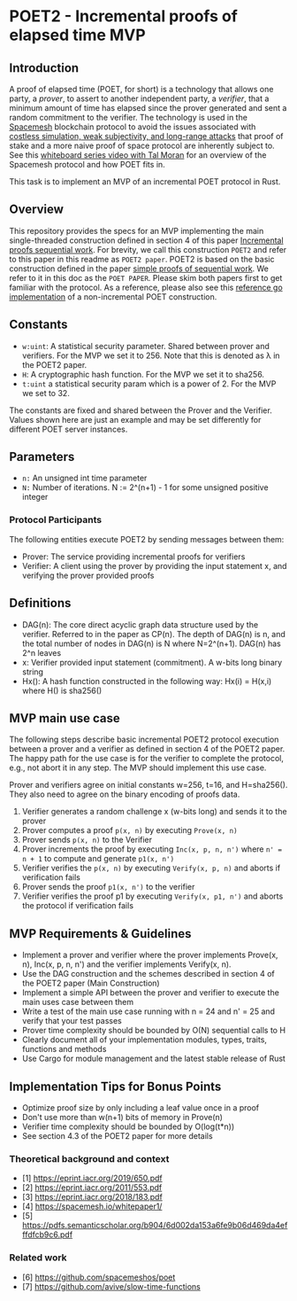 # POET2 - Incremental proofs of elapsed time MVP

## Introduction

A proof of elapsed time (POET, for short) is a technology that allows one party, a _prover_, to assert to another independent party, a _verifier_, that a minimum amount of time has elapsed since the prover generated and sent a random commitment to the verifier. The technology is used in the [Spacemesh](https://spacemesh.io) blockchain protocol to avoid the issues associated with [costless simulation, weak subjectivity, and long-range attacks](https://blog.positive.com/rewriting-history-a-brief-introduction-to-long-range-attacks-54e473acdba9) that proof of stake and a more naive proof of space protocol are inherently subject to. See this [whiteboard series video with Tal Moran](https://youtu.be/liNmlxrwrvI) for an overview of the Spacemesh protocol and how POET fits in.

This task is to implement an MVP of an incremental POET protocol in Rust.

## Overview
This repository provides the specs for an MVP implementing the main single-threaded construction defined in section 4 of this paper [Incremental proofs sequential work](https://eprint.iacr.org/2019/650). For brevity, we call this construction `POET2` and refer to this paper in this readme as `POET2 paper`. POET2 is based on the basic construction defined in the paper [simple proofs of sequential work](https://eprint.iacr.org/2018/183). We refer to it in this doc as the `POET PAPER`. Please skim both papers first to get familiar with the protocol. As a reference, please also see this [reference go implementation](https://github.com/spacemeshos/poet) of a non-incremental POET construction.

## Constants

- `w:uint`: A statistical security parameter. Shared between prover and verifiers. For the MVP we set it to 256. Note that this is denoted as λ in the POET2 paper.
- `H`: A cryptographic hash function. For the MVP we set it to sha256.
- `t:uint` a statistical security param which is a power of 2. For the MVP we set to 32.

The constants are fixed and shared between the Prover and the Verifier. Values shown here are just an example and may be set differently for different POET server instances.

## Parameters
- `n:` An unsigned int time parameter
- `N:` Number of iterations. N := 2^(n+1) - 1 for some unsigned positive integer

### Protocol Participants
The following entities execute POET2 by sending messages between them:
- Prover: The service providing incremental proofs for verifiers
- Verifier: A client using the prover by providing the input statement x, and verifying the prover provided proofs

## Definitions
- DAG(n): The core direct acyclic graph data structure used by the verifier. Referred to in the paper as CP(n). The depth of DAG(n) is n, and the total number of nodes in DAG(n) is N where N=2^(n+1). DAG(n) has 2^n leaves
- x: Verifier provided input statement (commitment). A w-bits long binary string
- Hx(): A hash function constructed in the following way: Hx(i) = H(x,i) where H() is sha256()

## MVP main use case
The following steps describe basic incremental POET2 protocol execution between a prover and a verifier as defined in section 4 of the POET2 paper. The happy path for the use case is for the verifier to complete the protocol, e.g., not abort it in any step. The MVP should implement this use case.

Prover and verifiers agree on initial constants w=256, t=16, and H=sha256().
They also need to agree on the binary encoding of proofs data.

1. Verifier generates a random challenge x (w-bits long) and sends it to the prover
2. Prover computes a proof `p(x, n)` by executing `Prove(x, n)`
3. Prover sends `p(x, n)` to the Verifier
4. Prover increments the proof by executing `Inc(x, p, n, n')` where `n' = n + 1` to compute and generate `p1(x, n')`
5. Verifier verifies the `p(x, n)` by executing `Verify(x, p, n)` and aborts if verification fails
6. Prover sends the proof `p1(x, n')` to the verifier
7. Verifier verifies the proof p1 by executing `Verify(x, p1, n')` and aborts the protocol if verification fails

## MVP Requirements & Guidelines
- Implement a prover and verifier where the prover implements Prove(x, n), Inc(x, p, n, n') and the verifier implements Verify(x, n).
- Use the DAG construction and the schemes described in section 4 of the POET2 paper (Main Construction)
- Implement a simple API between the prover and verifier to execute the main uses case between them
- Write a test of the main use case running with n = 24 and n' = 25 and verify that your test passes
- Prover time complexity should be bounded by O(N) sequential calls to H
- Clearly document all of your implementation modules, types, traits, functions and methods
- Use Cargo for module management and the latest stable release of Rust

## Implementation Tips for Bonus Points
- Optimize proof size by only including a leaf value once in a proof
- Don't use more than w(n+1) bits of memory in Prove(n)
- Verifier time complexity should be bounded by O(log(t\*n))
- See section 4.3 of the POET2 paper for more details

### Theoretical background and context
- [1] https://eprint.iacr.org/2019/650.pdf
- [2] https://eprint.iacr.org/2011/553.pdf
- [3] https://eprint.iacr.org/2018/183.pdf
- [4] https://spacemesh.io/whitepaper1/
- [5] https://pdfs.semanticscholar.org/b904/6d002da153a6fe9b06d469da4efffdfcb9c6.pdf

### Related work
- [6] https://github.com/spacemeshos/poet
- [7] https://github.com/avive/slow-time-functions

